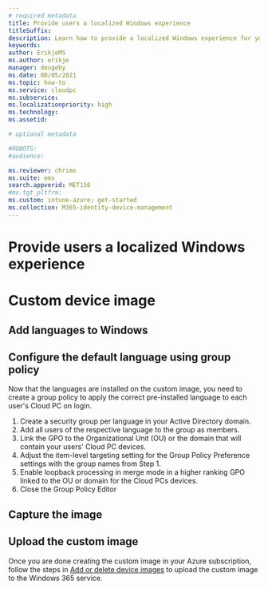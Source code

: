 ```yaml
---
# required metadata
title: Provide users a localized Windows experience
titleSuffix:
description: Learn how to provide a localized Windows experience for your users.
keywords:
author: ErikjeMS  
ms.author: erikje
manager: dougeby
ms.date: 08/05/2021
ms.topic: how-to
ms.service: cloudpc
ms.subservice:
ms.localizationpriority: high
ms.technology:
ms.assetid: 

# optional metadata

#ROBOTS:
#audience:

ms.reviewer: chrimo
ms.suite: ems
search.appverid: MET150
#ms.tgt_pltfrm:
ms.custom: intune-azure; get-started
ms.collection: M365-identity-device-management
---
```

# Provide users a localized Windows experience

# Custom device image

## Add languages to Windows


## Configure the default language using group policy
Now that the languages are installed on the custom image, you need to create a group policy to apply the correct pre-installed language to each user's Cloud PC on login.

1. Create a security group per language in your Active Directory domain.
2. Add all users of the respective language to the group as members.
3. Link the GPO to the Organizational Unit (OU) or the domain that will contain your users' Cloud PC devices.
4. Adjust the item-level targeting setting for the Group Policy Preference settings with the group names from Step 1.
5. Enable loopback processing in merge mode in a higher ranking GPO linked to the OU or domain for the Cloud PCs devices.
6. Close the Group Policy Editor


## Capture the image


## Upload the custom image
Once you are done creating the custom image in your Azure subscription, follow the steps in [Add or delete device images](add-device-images.md) to upload the custom image to the Windows 365 service.
